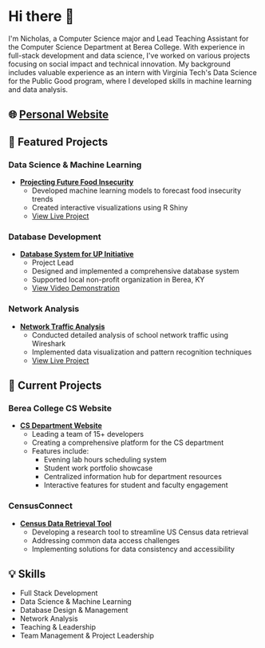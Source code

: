 # Hi there 👋 

I'm Nicholas, a Computer Science major and Lead Teaching Assistant for the Computer Science Department at Berea College. With experience in full-stack development and data science, I've worked on various projects focusing on social impact and technical innovation. My background includes valuable experience as an intern with Virginia Tech's Data Science for the Public Good program, where I developed skills in machine learning and data analysis.

## 🌐 [Personal Website](https://nicholastreyhamilton.com)

## 🚀 Featured Projects

### Data Science & Machine Learning
- **[Projecting Future Food Insecurity](https://github.com/hamiltonnBC/VTDSPG24ProjectingFoodInsecurity.git)**
  - Developed machine learning models to forecast food insecurity trends
  - Created interactive visualizations using R Shiny
  - [View Live Project](https://virginiatechdatascienceforthepublicgood2024foodinsecurity.shinyapps.io/VTDSPGPFI/)

### Database Development
- **[Database System for UP Initiative](https://github.com/2024-databases-bereacollege/client-project-up-unhoused-persons-initiative-team.git)**
  - Project Lead
  - Designed and implemented a comprehensive database system
  - Supported local non-profit organization in Berea, KY
  - [View Video Demonstration](https://youtu.be/Run8F22sIcs?si=lX4aJYt_6LGBE-mT)
 

### Network Analysis
- **[Network Traffic Analysis](https://github.com/hamiltonnBC/NetworkTrafficAnalysis_BC)**
  - Conducted detailed analysis of school network traffic using Wireshark
  - Implemented data visualization and pattern recognition techniques
  - [View Live Project](https://networktrafficanalysis-bc-1.onrender.com/)


## 🔨 Current Projects

### Berea College CS Website
- **[CS Department Website](https://github.com/BC-CS-Website-Team/CS_TA_Website)**
  - Leading a team of 15+ developers
  - Creating a comprehensive platform for the CS department
  - Features include:
    - Evening lab hours scheduling system
    - Student work portfolio showcase
    - Centralized information hub for department resources
    - Interactive features for student and faculty engagement

### CensusConnect
- **[Census Data Retrieval Tool](https://github.com/hamiltonnBC/CensusGUI.git)**
  - Developing a research tool to streamline US Census data retrieval
  - Addressing common data access challenges
  - Implementing solutions for data consistency and accessibility

## 💡 Skills
- Full Stack Development
- Data Science & Machine Learning
- Database Design & Management
- Network Analysis
- Teaching & Leadership
- Team Management & Project Leadership







<!--
**hamiltonnBC/hamiltonnBC** is a ✨ _special_ ✨ repository because its `README.md` (this file) appears on your GitHub profile.

Here are some ideas to get you started:

- 🔭 I’m currently working on ...
- 🌱 I’m currently learning ...
- 👯 I’m looking to collaborate on ...
- 🤔 I’m looking for help with ...
- 💬 Ask me about ...
- 📫 How to reach me: ...
- 😄 Pronouns: ...
- ⚡ Fun fact: ...

### Hi there 👋 
## [Personal website](https://nicholastreyhamilton.me)
## Outside Projects - [Database System for UP initiative Non-Profit](https://github.com/2024-databases-bereacollege/client-project-up-unhoused-persons-initiative-team.git) - Project Lead. Created a database system for a local non-profit in Berea KY.
-->
